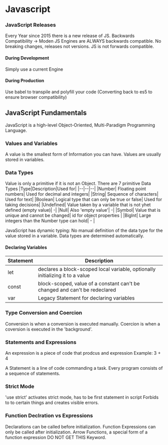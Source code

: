 # Javascript

### JavaScript Releases
Every Year since 2015 there is a new release of JS.
Backwards Compatibility -> Moden JS Engines are ALWAYS backwards compatible.
No breaking changes, releases not versions.
JS is not forwards compatible.

#### During Development
Simply use a current Engine

#### During Production
Use babel to transpile and polyfill your code
(Converting back to es5 to ensure browser compatibility)

## JavaScript Fundamentals
JavaScript is a high-level Object-Oriented, Multi-Paradigm Programming Language.

### Values and Variables
A value is the smallest form of Information you can have.
Values are usually stored in variables.

### Data Types
Value is only a primitive if it is not an Object.
There are 7 primitive Data Types
|Type|Description|Used for|
|--|--|--|
|Number| Floating point numbers| Used for decimal and integers|
|String| Sequence of characters| Used for text|
|Boolean| Logical type that can only be true or false| Used for taking decisions|
|Undefined| Value taken by a variable that is not yhet defined (empty value)| -|
|Null| Also 'empty value'| -|
|Symbol| Value that is unique and cannot be changed| id for object properties |
|BigInt| Large integers than the Number type can hold| - |

JavaScript has dynamic typing:
No manual definition of the data type for the value stored in a variable.
Data types are determined automatically.

#### Declaring Variables
|Statement|Description|
|--|--|
|let|declares a block-scoped local variable, optionally initializing it to a value|
|const|block-scoped, value of a constant can't be changed and can't be redeclared|
|var|Legacy Statement for declaring variables|

### Type Conversion and Coercion 
Conversion is when a conversion is executed manually.
Coercion is when a coversion is executed in the 'background'.

### Statements and Expressions
An expression is a piece of code that prodcus and expression
Example: 3 + 4

A Statement is a line of code commanding a task. Every program consists of a sequence of statements.


### Strict Mode
'use strict' activates strict mode, has to be first statement in script
Forbids to to certain things and creates visible errors.

### Function Declration vs Expressions
Declarations can be called before initialization.
Function Expressions can only be called after initialization.
Arrow Functions, a special form of a function expression DO NOT GET THIS Keyword.




